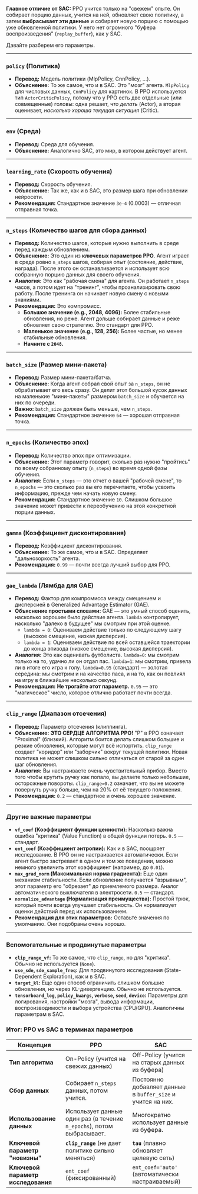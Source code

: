 **Главное отличие от SAC:** PPO учится только на "свежем" опыте. Он собирает порцию данных, учится на ней, обновляет свою политику, а затем **выбрасывает эти данные** и собирает новую порцию с помощью уже обновленной политики. У него нет огромного "буфера воспроизведения" (`replay_buffer`), как у SAC.

Давайте разберем его параметры.

---

### **`policy` (Политика)**

*   **Перевод:** Модель политики (MlpPolicy, CnnPolicy, ...).
*   **Объяснение:** То же самое, что и в SAC. Это "мозг" агента. `MlpPolicy` для числовых данных, `CnnPolicy` для картинок. В PPO используется тип `ActorCriticPolicy`, потому что у PPO есть две отдельные (или совмещенные) головы: одна решает, *что делать* (Actor), а вторая оценивает, *насколько хороша текущая ситуация* (Critic).

---

### **`env` (Среда)**

*   **Перевод:** Среда для обучения.
*   **Объяснение:** Аналогично SAC, это мир, в котором действует агент.

---

### **`learning_rate` (Скорость обучения)**

*   **Перевод:** Скорость обучения.
*   **Объяснение:** Так же, как и в SAC, это размер шага при обновлении нейросети.
*   **Рекомендация:** Стандартное значение `3e-4` (0.0003) — отличная отправная точка.

---

### **`n_steps` (Количество шагов для сбора данных)**

*   **Перевод:** Количество шагов, которые нужно выполнить в среде перед каждым обновлением.
*   **Объяснение:** Это один из **ключевых параметров PPO**. Агент играет в среде ровно `n_steps` шагов, собирая опыт (состояние, действие, награда). После этого он останавливается и использует всю собранную порцию данных для своего обучения.
*   **Аналогия:** Это как "рабочая смена" для агента. Он работает `n_steps` часов, а потом идет на "тренинг", чтобы проанализировать свою работу. После тренинга он начинает новую смену с новыми знаниями.
*   **Рекомендация:** Это компромисс.
    *   **Большое значение (e.g., 2048, 4096):** Более стабильные обновления, но реже. Агент дольше собирает данные и реже обновляет свою стратегию. Это стандарт для PPO.
    *   **Маленькое значение (e.g., 128, 256):** Более частые, но менее стабильные обновления.
    *   **Начните с `2048`.**

---

### **`batch_size` (Размер мини-пакета)**

*   **Перевод:** Размер мини-пакета/батча.
*   **Объяснение:** Когда агент собрал свой опыт за `n_steps`, он не обрабатывает его весь сразу. Он делит этот большой кусок данных на маленькие "мини-пакеты" размером `batch_size` и обучается на них по очереди.
*   **Важно:** `batch_size` должен быть меньше, чем `n_steps`.
*   **Рекомендация:** Стандартное значение `64` — хорошая отправная точка.

---

### **`n_epochs` (Количество эпох)**

*   **Перевод:** Количество эпох при оптимизации.
*   **Объяснение:** Этот параметр говорит, сколько раз нужно "пройтись" по всему собранному опыту (`n_steps`) во время одной фазы обучения.
*   **Аналогия:** Если `n_steps` — это отчет о вашей "рабочей смене", то `n_epochs` — это сколько раз вы его перечитаете, чтобы усвоить информацию, прежде чем начать новую смену.
*   **Рекомендация:** Стандартное значение `10`. Слишком большое значение может привести к переобучению на этой конкретной порции данных.

---

### **`gamma` (Коэффициент дисконтирования)**

*   **Перевод:** Коэффициент дисконтирования.
*   **Объяснение:** То же самое, что и в SAC. Определяет "дальнозоркость" агента.
*   **Рекомендация:** `0.99` — почти всегда лучший выбор для PPO.

---

### **`gae_lambda` (Лямбда для GAE)**

*   **Перевод:** Фактор для компромисса между смещением и дисперсией в Generalized Advantage Estimator (GAE).
*   **Объяснение простыми словами:** GAE — это умный способ оценить, насколько хорошим было действие агента. `lambda` контролирует, насколько "далеко в будущее" мы смотрим при этой оценке.
    *   `lambda = 0`: Оцениваем действие только по следующему шагу (высокое смещение, низкая дисперсия).
    *   `lambda = 1`: Оцениваем действие по всей оставшейся траектории до конца эпизода (низкое смещение, высокая дисперсия).
*   **Аналогия:** Это как оценивать футболиста. `lambda=0`: мы смотрим только на то, удачно ли он отдал пас. `lambda=1`: мы смотрим, привела ли в итоге его игра к голу. `lambda=0.95` (стандарт) — золотая середина: мы смотрим и на качество паса, и на то, как он повлиял на игру в ближайшие несколько секунд.
*   **Рекомендация:** **Не трогайте этот параметр.** `0.95` — это "магическое" число, которое отлично работает почти всегда.

---

### **`clip_range` (Диапазон отсечения)**

*   **Перевод:** Параметр отсечения (клиппинга).
*   **Объяснение:** **ЭТО СЕРДЦЕ АЛГОРИТМА PPO!** "P" в PPO означает "Proximal" (близкий). Алгоритм боится делать слишком большие и резкие обновления, которые могут всё испортить. `clip_range` создает "коридор" или "заборчик" вокруг текущей политики. Новая политика не может слишком сильно отличаться от старой за один шаг обновления.
*   **Аналогия:** Вы настраиваете очень чувствительный прибор. Вместо того чтобы крутить ручку как попало, вы делаете только небольшие, осторожные повороты. `clip_range=0.2` означает, что вы не можете повернуть ручку больше, чем на 20% от её текущего положения.
*   **Рекомендация:** `0.2` — стандартное и очень хорошее значение.

---

### **Другие важные параметры**

*   **`vf_coef` (Коэффициент функции ценности):** Насколько важна ошибка "критика" (Value Function) в общей функции потерь. `0.5` — стандарт.
*   **`ent_coef` (Коэффициент энтропии):** Как и в SAC, поощряет исследование. В PPO он не настраивается автоматически. Если агент быстро застревает в одном и том же поведении, можно немного увеличить этот коэффициент (например, до `0.01`).
*   **`max_grad_norm` (Максимальная норма градиента):** Еще один механизм стабильности. Если обновление получается "взрывным", этот параметр его "обрезает" до приемлемого размера. Аналог автоматического выключателя в электросети. `0.5` — стандарт.
*   **`normalize_advantage` (Нормализация преимущества):** Простой трюк, который почти всегда улучшает стабильность. Он нормализует оценки действий перед их использованием.
*   **Рекомендация для этих параметров:** Оставьте значения по умолчанию. Они подобраны очень хорошо.

---

### Вспомогательные и продвинутые параметры

*   **`clip_range_vf`:** То же самое, что `clip_range`, но для "критика". Обычно не используется (`None`).
*   **`use_sde`, `sde_sample_freq`:** Для продвинутого исследования (State-Dependent Exploration), как и в SAC.
*   **`target_kl`:** Еще один способ ограничить слишком большие обновления, но через KL-дивергенцию. Обычно не используется.
*   **`tensorboard_log`, `policy_kwargs`, `verbose`, `seed`, `device`:** Параметры для логирования, настройки "мозга", вывода информации, воспроизводимости и выбора устройства (CPU/GPU). Аналогичны параметрам в SAC.

### Итог: PPO vs SAC в терминах параметров

| Концепция                      | PPO                                               | SAC                                                          |
| ------------------------------ | ------------------------------------------------- | ------------------------------------------------------------ |
| **Тип алгоритма**              | On-Policy (учится на свежих данных)               | Off-Policy (учится на старых данных из буфера)               |
| **Сбор данных**                | Собирает `n_steps` данных, потом учится.          | Постоянно добавляет данные в `buffer_size` и учится на них. |
| **Использование данных**       | Использует данные один раз (в течение `n_epochs`), потом выбрасывает. | Многократно использует данные из буфера.                     |
| **Ключевой параметр "новизны"** | **`clip_range`** (не дает политике сильно меняться) | **`tau`** (плавно обновляет целевую сеть)                     |
| **Ключевой параметр исследования** | `ent_coef` (фиксированный)                        | `ent_coef='auto'` (автоматически настраиваемый)               |